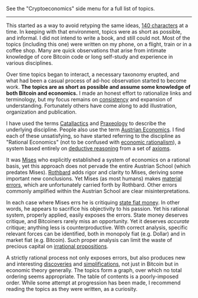 See the "Cryptoeconomics" side menu for a full list of topics.

***

This started as a way to avoid retyping the same ideas, [140 characters](https://en.wikipedia.org/wiki/Twitter) at a time. In keeping with that environment, topics were as short as possible, and informal. I did not intend to write a book, and still could not. Most of the topics (including this one) were written on my phone, on a flight, train or in a coffee shop. Many are quick observations that arise from intimate knowledge of core Bitcoin code or long self-study and experience in various disciplines.

Over time topics began to interact, a necessary taxonomy erupted, and what had been a casual process of ad-hoc observation started to become work. **The topics are as short as possible and assume some knowledge of both Bitcoin and economics.** I made an honest effort to rationalize links and terminology, but my focus remains on [consistency](https://en.wikipedia.org/wiki/Consistency) and expansion of understanding. Fortunately others have come along to add illustration, organization and publication.

I have used the terms [Catallactics](https://en.wikipedia.org/wiki/Catallactics) and [Praxeology](https://en.wikipedia.org/wiki/Praxeology) to describe the underlying discipline. People also use the term [Austrian Economics](https://en.wikipedia.org/wiki/Austrian_School). I find each of these unsatisfying, so have started referring to the discipline as "Rational Economics" (not to be confused with [economic rationalism](https://en.wikipedia.org/wiki/Economic_rationalism)), a system based entirely on [deductive reasoning](https://en.wikipedia.org/wiki/Deductive_reasoning) from a set of [axioms](https://en.wikipedia.org/wiki/Axiom).

It was [Mises](https://en.wikipedia.org/wiki/Ludwig_von_Mises) who explicitly established a system of economics on a rational basis, yet this approach does not pervade the entire Austrian School (which predates Mises). [Rothbard](https://en.wikipedia.org/wiki/Murray_Rothbard) adds rigor and clarity to Mises, deriving some important new conclusions. Yet Mises (as most humans) makes [material errors](Inflation-Principle), which are unfortunately carried forth by Rothbard. Other errors commonly amplified within the Austrian School are clear misinterpretations.

In each case where Mises errs he is critiquing [state fiat money](Money-Taxonomy). In other words, he appears to sacrifice his objectivity to his passion. Yet his rational system, properly applied, easily exposes the errors. State money deserves critique, and Bitcoiners rarely miss an opportunity. Yet it deserves *accurate* critique; anything less is counterproductive. With correct analysis, specific relevant forces can be identified, both in monopoly fiat (e.g. Dollar) and in market fiat (e.g. Bitcoin). Such proper analysis can limit the waste of precious capital on [irrational propositions](Risk-Free-Return-Fallacy).

A strictly rational process not only exposes errors, but also produces new and interesting [discoveries](Censorship-Resistance-Property) and [simplifications](Depreciation-Principle), not just in Bitcoin but in economic theory generally.
The topics form a graph, over which no total ordering seems appropriate. The table of contents is a poorly-imposed order. While some attempt at progression has been made, I recommend reading the topics as they were written, as a curiosity.
